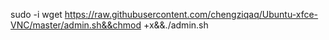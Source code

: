 sudo -i
wget https://raw.githubusercontent.com/chengziqaq/Ubuntu-xfce-VNC/master/admin.sh&&chmod +x&&./admin.sh
